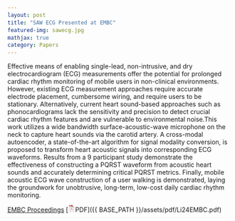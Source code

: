 ```yaml
---
layout: post
title: "SAW ECG Presented at EMBC"
featured-img: sawecg.jpg
mathjax: true
category: Papers
---
```


Effective means of enabling single-lead, non-intrusive, and dry electrocardiogram (ECG) measurements offer the potential for prolonged cardiac rhythm monitoring of mobile users in non-clinical environments. However, existing ECG measurement approaches require accurate electrode placement, cumbersome wiring, and require users to be stationary. Alternatively, current heart sound-based approaches such as phonocardiograms lack the sensitivity and precision to detect crucial cardiac rhythm features and are vulnerable to environmental noise.This work utilizes a wide bandwidth surface-acoustic-wave microphone on the neck to capture heart sounds via the carotid artery. A cross-modal autoencoder, a state-of-the-art algorithm for signal modality conversion,  is proposed to transform heart acoustic signals into corresponding ECG waveforms. Results from a 9 participant study demonstrate the effectiveness of constructing a PQRST waveform from acoustic heart sounds and accurately determining critical PQRST metrics. Finally, mobile acoustic ECG wave construction of a user walking is demonstrated, laying the groundwork for unobtrusive, long-term, low-cost daily cardiac rhythm monitoring. 

[EMBC Proceedings](https://embc.embs.org/2024/wp-content/uploads/sites/102/2024/07/EMBC-2024_Proceedings.pdf) [![pdf](/assets/icons16/pdf-icon.png)PDF]({{ BASE_PATH }}/assets/pdf/Li24EMBC.pdf)